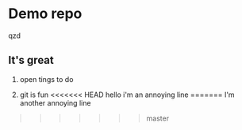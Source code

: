 # Demo repo


qzd


## It's great


1. open tings to do

2. git is fun
<<<<<<< HEAD
hello i'm an annoying line
=======
I'm another annoying line
>>>>>>> master
